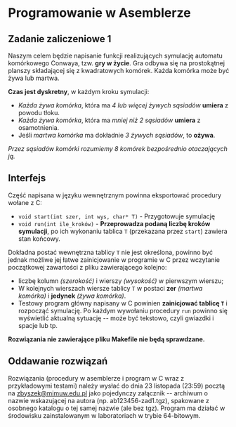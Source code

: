 # Programowanie w Asemblerze
## Zadanie zaliczeniowe 1

Naszym celem będzie napisanie funkcji realizujących symulację automatu komórkowego Conwaya, tzw. __gry w życie__. Gra odbywa się na prostokątnej planszy składającej się z kwadratowych komórek. Każda komórka może być żywa lub martwa.

__Czas jest dyskretny__, w każdym kroku symulacji:

* _Każda żywa komórka_, która ma _4 lub więcej żywych sąsiadów_ __umiera__ z powodu tłoku.
* _Każda żywa komórka_, która ma _mniej niż 2 sąsiadów_ __umiera__ z osamotnienia.
* Jeśli _martwa komórka_ ma dokładnie _3 żywych sąsiadów_, to __ożywa__.

_Przez sąsiadów komórki rozumiemy 8 komórek bezpośrednio otaczających ją._

## Interfejs
Część napisana w języku wewnętrznym powinna eksportować procedury wołane z C:
* `void start(int szer, int wys, char* T)` - Przygotowuje symulację
* `void run(int ile_kroków)` - __Przeprowadza podaną liczbę kroków symulacji__, po ich wykonaniu tablica `T` (przekazana przez `start`) zawiera stan końcowy.

Dokładna postać wewnętrzna tablicy `T` nie jest określona, powinno być jednak możliwe jej łatwe zainicjowanie w programie w C przez wczytanie początkowej zawartości z pliku zawierającego kolejno:

* liczbę kolumn _(szerokość)_ i wierszy _(wysokość)_ w pierwszym wierszu;
* W kolejnych wierszach wiersze tablicy `T` w postaci __zer__ _(martwa komórka)_ i __jedynek__ _(żywa komórka)_.
* Testowy program główny napisany w C powinien __zainicjować tablicę `T`__ i rozpocząć symulację. Po każdym wywołaniu procedury `run` powinno się wyświetlić aktualną sytuację -- może być tekstowo, czyli gwiazdki i spacje lub tp.

__Rozwiązania nie zawierające pliku Makefile nie będą sprawdzane.__

## Oddawanie rozwiązań
Rozwiązania (procedury w asemblerze i program w C wraz z przykładowymi testami) należy wysłać do dnia 23 listopada (23:59) pocztą na zbyszek@mimuw.edu.pl jako pojedynczy załącznik -- archiwum o nazwie wskazującej na autora (np. ab123456-zad1.tgz), spakowane z osobnego katalogu o tej samej nazwie (ale bez tgz). Program ma działać w środowisku zainstalowanym w laboratoriach w trybie 64-bitowym.
